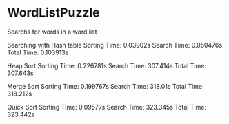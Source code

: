 # WordListPuzzle
Searchs for words in a word list

Searching with Hash table
Sorting Time: 0.03902s
Search Time: 0.050476s
Total Time: 0.103913s

Heap Sort
Sorting Time: 0.226781s
Search Time: 307.414s
Total Time: 307.643s

Merge Sort
Sorting Time: 0.199767s
Search Time: 318.01s
Total Time: 318.212s


Quick Sort
Sorting Time: 0.09577s
Search Time: 323.345s
Total Time: 323.442s
